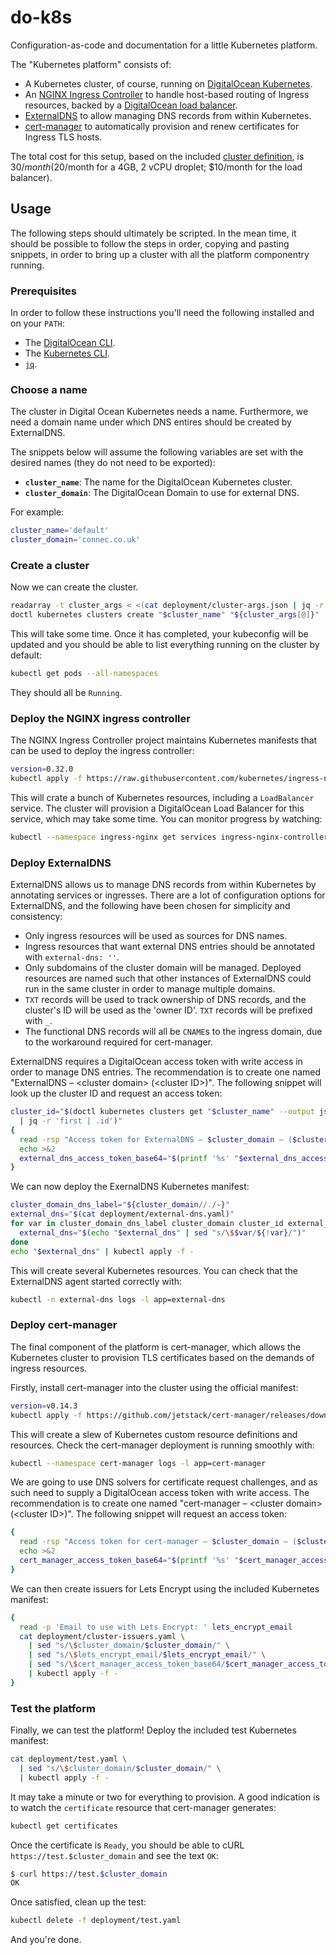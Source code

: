 # do-k8s

Configuration-as-code and documentation for a little Kubernetes platform.

The "Kubernetes platform" consists of:

- A Kubernetes cluster, of course, running on [DigitalOcean Kubernetes].
- An [NGINX Ingress Controller] to handle host-based routing of Ingress resources, backed by a [DigitalOcean load balancer].
- [ExternalDNS] to allow managing DNS records from within Kubernetes.
- [cert-manager] to automatically provision and renew certificates for Ingress TLS hosts.

The total cost for this setup, based on the included [cluster definition], is $30/month ($20/month for a 4GB, 2 vCPU droplet; $10/month for the load balancer).

## Usage

The following steps should ultimately be scripted.
In the mean time, it should be possible to follow the steps in order, copying and pasting snippets, in order to bring up a cluster with all the platform componentry running.

### Prerequisites

In order to follow these instructions you'll need the following installed and on your `PATH`:

- The [DigitalOcean CLI].
- The [Kubernetes CLI].
- [`jq`].

### Choose a name

The cluster in Digital Ocean Kubernetes needs a name.
Furthermore, we need a domain name under which DNS entires should be created by ExternalDNS.

The snippets below will assume the following variables are set with the desired names (they do not need to be exported):

- **`cluster_name`**: The name for the DigitalOcean Kubernetes cluster.
- **`cluster_domain`**: The DigitalOcean Domain to use for external DNS.

For example:

```sh
cluster_name='default'
cluster_domain='connec.co.uk'
```

### Create a cluster

Now we can create the cluster.

```sh
readarray -t cluster_args < <(cat deployment/cluster-args.json | jq -r '.[]')
doctl kubernetes clusters create "$cluster_name" "${cluster_args[@]}"
```

This will take some time.
Once it has completed, your kubeconfig will be updated and you should be able to list everything running on the cluster by default:

```sh
kubectl get pods --all-namespaces
```

They should all be `Running`.

### Deploy the NGINX ingress controller

The NGINX Ingress Controller project maintains Kubernetes manifests that can be used to deploy the ingress controller:

```sh
version=0.32.0
kubectl apply -f https://raw.githubusercontent.com/kubernetes/ingress-nginx/controller-$version/deploy/static/provider/do/deploy.yaml
```

This will crate a bunch of Kubernetes resources, including a `LoadBalancer` service.
The cluster will provision a DigitalOcean Load Balancer for this service, which may take some time.
You can monitor progress by watching:

```sh
kubectl --namespace ingress-nginx get services ingress-nginx-controller
```

### Deploy ExternalDNS

ExternalDNS allows us to manage DNS records from within Kubernetes by annotating services or ingresses.
There are a lot of configuration options for ExternalDNS, and the following have been chosen for simplicity and consistency:

- Only ingress resources will be used as sources for DNS names.
- Ingress resources that want external DNS entries should be annotated with `external-dns: ''`.
- Only subdomains of the cluster domain will be managed.
  Deployed resources are named such that other instances of ExternalDNS could run in the same cluster in order to manage multiple domains.
- `TXT` records will be used to track ownership of DNS records, and the cluster's ID will be used as
  the 'owner ID'.
  `TXT` records will be prefixed with `_`.
- The functional DNS records will all be `CNAME`s to the ingress domain, due to the workaround required for cert-manager.

ExternalDNS requires a DigitalOcean access token with write access in order to manage DNS entries.
The recommendation is to create one named "ExternalDNS – &lt;cluster domain&gt; (&lt;cluster ID&gt;)".
The following snippet will look up the cluster ID and request an access token:

```sh
cluster_id="$(doctl kubernetes clusters get "$cluster_name" --output json \
  | jq -r 'first | .id')"
{
  read -rsp "Access token for ExternalDNS – $cluster_domain – ($cluster_id): " external_dns_access_token
  echo >&2
  external_dns_access_token_base64="$(printf '%s' "$external_dns_access_token" | base64)"
}
```

We can now deploy the ExernalDNS Kubernetes manifest:

```sh
cluster_domain_dns_label="${cluster_domain//./-}"
external_dns="$(cat deployment/external-dns.yaml)"
for var in cluster_domain_dns_label cluster_domain cluster_id external_dns_access_token_base64; do
  external_dns="$(echo "$external_dns" | sed "s/\$$var/${!var}/")"
done
echo "$external_dns" | kubectl apply -f -
```

This will create several Kubernetes resources.
You can check that the ExternalDNS agent started correctly with:

```sh
kubectl -n external-dns logs -l app=external-dns
```

### Deploy cert-manager

The final component of the platform is cert-manager, which allows the Kubernetes cluster to provision TLS certificates based on the demands of ingress resources.

Firstly, install cert-manager into the cluster using the official manifest:

```sh
version=v0.14.3
kubectl apply -f https://github.com/jetstack/cert-manager/releases/download/$version/cert-manager.yaml
```

This will create a slew of Kubernetes custom resource definitions and resources.
Check the cert-manager deployment is running smoothly with:

```sh
kubectl --namespace cert-manager logs -l app=cert-manager
```

We are going to use DNS solvers for certificate request challenges, and as such need to supply a DigitalOcean access token with write access.
The recommendation is to create one named "cert-manager – &lt;cluster domain&gt; (&lt;cluster ID&gt;)".
The following snippet will request an access token:

```sh
{
  read -rsp "Access token for cert-manager – $cluster_domain – ($cluster_id): " cert_manager_access_token
  echo >&2
  cert_manager_access_token_base64="$(printf '%s' "$cert_manager_access_token" | base64)"
}
```

We can then create issuers for Lets Encrypt using the included Kubernetes manifest:

```sh
{
  read -p 'Email to use with Lets Encrypt: ' lets_encrypt_email
  cat deployment/cluster-issuers.yaml \
    | sed "s/\$cluster_domain/$cluster_domain/" \
    | sed "s/\$lets_encrypt_email/$lets_encrypt_email/" \
    | sed "s/\$cert_manager_access_token_base64/$cert_manager_access_token_base64/" \
    | kubectl apply -f -
}
```

### Test the platform

Finally, we can test the platform!
Deploy the included test Kubernetes manifest:

```sh
cat deployment/test.yaml \
  | sed "s/\$cluster_domain/$cluster_domain/" \
  | kubectl apply -f -
```

It may take a minute or two for everything to provision.
A good indication is to watch the `certificate` resource that cert-manager generates:

```sh
kubectl get certificates
```

Once the certificate is `Ready`, you should be able to cURL `https://test.$cluster_domain` and see the text `OK`:

```sh
$ curl https://test.$cluster_domain
OK
```

Once satisfied, clean up the test:

```sh
kubectl delete -f deployment/test.yaml
```

And you're done.

[DigitalOcean Kubernetes]: https://www.digitalocean.com/products/kubernetes/
[NGINX Ingress Controller]: https://kubernetes.github.io/ingress-nginx/
[DigitalOcean load balancer]: https://www.digitalocean.com/products/load-balancer/
[ExternalDNS]: https://github.com/kubernetes-sigs/external-dns
[cert-manager]: https://cert-manager.io/
[cluster definition]: deployment/cluster-args.json
[DigitalOcean CLI]: https://github.com/digitalocean/doctl#installing-doctl
[Kubernetes CLI]: https://kubernetes.io/docs/tasks/tools/install-kubectl/
[`jq`]: https://stedolan.github.io/jq/download/
[compatibility issue]: https://github.com/jetstack/cert-manager/issues/863#issuecomment-567062996
